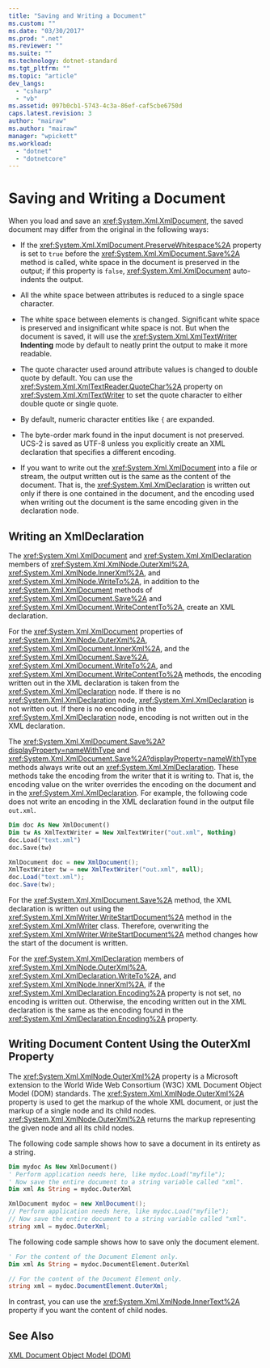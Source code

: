 ```yaml
---
title: "Saving and Writing a Document"
ms.custom: ""
ms.date: "03/30/2017"
ms.prod: ".net"
ms.reviewer: ""
ms.suite: ""
ms.technology: dotnet-standard
ms.tgt_pltfrm: ""
ms.topic: "article"
dev_langs: 
  - "csharp"
  - "vb"
ms.assetid: 097b0cb1-5743-4c3a-86ef-caf5cbe6750d
caps.latest.revision: 3
author: "mairaw"
ms.author: "mairaw"
manager: "wpickett"
ms.workload: 
  - "dotnet"
  - "dotnetcore"
---
```

# Saving and Writing a Document
When you load and save an <xref:System.Xml.XmlDocument>, the saved document may differ from the original in the following ways:  
  
-   If the <xref:System.Xml.XmlDocument.PreserveWhitespace%2A> property is set to `true` before the <xref:System.Xml.XmlDocument.Save%2A> method is called, white space in the document is preserved in the output; if this property is `false`, <xref:System.Xml.XmlDocument> auto-indents the output.  
  
-   All the white space between attributes is reduced to a single space character.  
  
-   The white space between elements is changed. Significant white space is preserved and insignificant white space is not. But when the document is saved, it will use the <xref:System.Xml.XmlTextWriter> **Indenting** mode by default to neatly print the output to make it more readable.  
  
-   The quote character used around attribute values is changed to double quote by default. You can use the <xref:System.Xml.XmlTextReader.QuoteChar%2A> property on <xref:System.Xml.XmlTextWriter> to set the quote character to either double quote or single quote.  
  
-   By default, numeric character entities like `{` are expanded.  
  
-   The byte-order mark found in the input document is not preserved. UCS-2 is saved as UTF-8 unless you explicitly create an XML declaration that specifies a different encoding.  
  
-   If you want to write out the <xref:System.Xml.XmlDocument> into a file or stream, the output written out is the same as the content of the document. That is, the <xref:System.Xml.XmlDeclaration> is written out only if there is one contained in the document, and the encoding used when writing out the document is the same encoding given in the declaration node.  
  
## Writing an XmlDeclaration  
 The <xref:System.Xml.XmlDocument> and <xref:System.Xml.XmlDeclaration> members of <xref:System.Xml.XmlNode.OuterXml%2A>, <xref:System.Xml.XmlNode.InnerXml%2A>, and <xref:System.Xml.XmlNode.WriteTo%2A>, in addition to the <xref:System.Xml.XmlDocument> methods of <xref:System.Xml.XmlDocument.Save%2A> and <xref:System.Xml.XmlDocument.WriteContentTo%2A>, create an XML declaration.  
  
 For the <xref:System.Xml.XmlDocument> properties of <xref:System.Xml.XmlNode.OuterXml%2A>, <xref:System.Xml.XmlDocument.InnerXml%2A>, and the <xref:System.Xml.XmlDocument.Save%2A>, <xref:System.Xml.XmlDocument.WriteTo%2A>, and <xref:System.Xml.XmlDocument.WriteContentTo%2A> methods, the encoding written out in the XML declaration is taken from the <xref:System.Xml.XmlDeclaration> node. If there is no <xref:System.Xml.XmlDeclaration> node, <xref:System.Xml.XmlDeclaration> is not written out. If there is no encoding in the <xref:System.Xml.XmlDeclaration> node, encoding is not written out in the XML declaration.  
  
 The <xref:System.Xml.XmlDocument.Save%2A?displayProperty=nameWithType> and <xref:System.Xml.XmlDocument.Save%2A?displayProperty=nameWithType> methods always write out an <xref:System.Xml.XmlDeclaration>. These methods take the encoding from the writer that it is writing to. That is, the encoding value on the writer overrides the encoding on the document and in the <xref:System.Xml.XmlDeclaration>. For example, the following code does not write an encoding in the XML declaration found in the output file `out.xml`.  
  
```vb  
Dim doc As New XmlDocument()  
Dim tw As XmlTextWriter = New XmlTextWriter("out.xml", Nothing)  
doc.Load("text.xml")  
doc.Save(tw)  
```  
  
```csharp  
XmlDocument doc = new XmlDocument();  
XmlTextWriter tw = new XmlTextWriter("out.xml", null);  
doc.Load("text.xml");  
doc.Save(tw);  
```  
  
 For the <xref:System.Xml.XmlDocument.Save%2A> method, the XML declaration is written out using the <xref:System.Xml.XmlWriter.WriteStartDocument%2A> method in the <xref:System.Xml.XmlWriter> class. Therefore, overwriting the <xref:System.Xml.XmlWriter.WriteStartDocument%2A> method changes how the start of the document is written.  
  
 For the <xref:System.Xml.XmlDeclaration> members of <xref:System.Xml.XmlNode.OuterXml%2A>, <xref:System.Xml.XmlDeclaration.WriteTo%2A>, and <xref:System.Xml.XmlNode.InnerXml%2A>, if the <xref:System.Xml.XmlDeclaration.Encoding%2A> property is not set, no encoding is written out. Otherwise, the encoding written out in the XML declaration is the same as the encoding found in the <xref:System.Xml.XmlDeclaration.Encoding%2A> property.  
  
## Writing Document Content Using the OuterXml Property  
 The <xref:System.Xml.XmlNode.OuterXml%2A> property is a Microsoft extension to the World Wide Web Consortium (W3C) XML Document Object Model (DOM) standards. The <xref:System.Xml.XmlNode.OuterXml%2A> property is used to get the markup of the whole XML document, or just the markup of a single node and its child nodes. <xref:System.Xml.XmlNode.OuterXml%2A> returns the markup representing the given node and all its child nodes.  
  
 The following code sample shows how to save a document in its entirety as a string.  
  
```vb  
Dim mydoc As New XmlDocument()  
' Perform application needs here, like mydoc.Load("myfile");  
' Now save the entire document to a string variable called "xml".  
Dim xml As String = mydoc.OuterXml  
```  
  
```csharp  
XmlDocument mydoc = new XmlDocument();  
// Perform application needs here, like mydoc.Load("myfile");  
// Now save the entire document to a string variable called "xml".  
string xml = mydoc.OuterXml;  
```  
  
 The following code sample shows how to save only the document element.  
  
```vb  
' For the content of the Document Element only.  
Dim xml As String = mydoc.DocumentElement.OuterXml  
```  
  
```csharp  
// For the content of the Document Element only.  
string xml = mydoc.DocumentElement.OuterXml;  
```  
  
 In contrast, you can use the <xref:System.Xml.XmlNode.InnerText%2A> property if you want the content of child nodes.  
  
## See Also  
 [XML Document Object Model (DOM)](../../../../docs/standard/data/xml/xml-document-object-model-dom.md)
